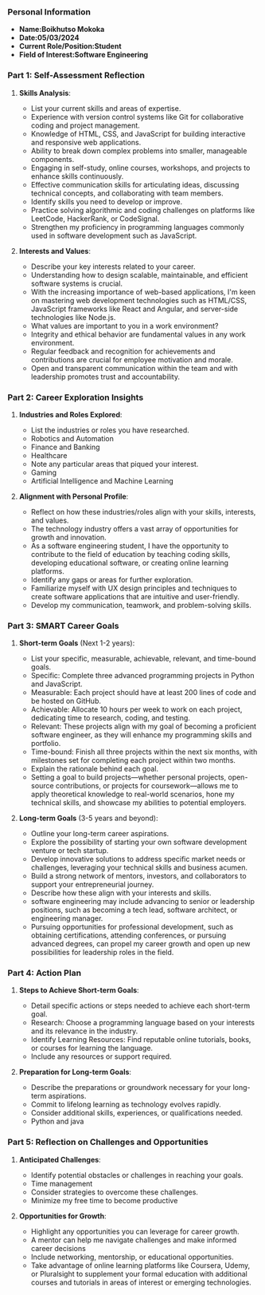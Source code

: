 ### Personal Information

- **Name:Boikhutso Mokoka**
- **Date:05/03/2024**
- **Current Role/Position:Student**
- **Field of Interest:Software Engineering**

### Part 1: Self-Assessment Reflection

1. **Skills Analysis**:
    
    - List your current skills and areas of expertise.
    * Experience with version control systems like Git for collaborative coding and project management.
    * Knowledge of HTML, CSS, and JavaScript for building interactive and responsive web applications.
    * Ability to break down complex problems into smaller, manageable components.
    * Engaging in self-study, online courses, workshops, and projects to enhance skills continuously.
    * Effective communication skills for articulating ideas, discussing technical concepts, and collaborating with team members.

    - Identify skills you need to develop or improve.
    * Practice solving algorithmic and coding challenges on platforms like LeetCode, HackerRank, or CodeSignal.
    * Strengthen my proficiency in programming languages commonly used in software development such as JavaScript.

2. **Interests and Values**:
    
    - Describe your key interests related to your career.
    * Understanding how to design scalable, maintainable, and efficient software systems is crucial.
    * With the increasing importance of web-based applications, I'm keen on mastering web development technologies such as HTML/CSS, JavaScript frameworks like React and Angular, and server-side technologies like Node.js.

    - What values are important to you in a work environment?
    * Integrity and ethical behavior are fundamental values in any work environment.
    * Regular feedback and recognition for achievements and contributions are crucial for employee motivation and morale.
    * Open and transparent communication within the team and with leadership promotes trust and accountability.

### Part 2: Career Exploration Insights

1. **Industries and Roles Explored**:
    
    - List the industries or roles you have researched.
    * Robotics and Automation
    * Finance and Banking
    * Healthcare

    - Note any particular areas that piqued your interest.
    * Gaming
    * Artificial Intelligence and Machine Learning

2. **Alignment with Personal Profile**:
    
    - Reflect on how these industries/roles align with your skills, interests, and values.
    * The technology industry offers a vast array of opportunities for growth and innovation.
    * As a software engineering student, I have the opportunity to contribute to the field of education by teaching coding skills, developing educational software, or creating online learning platforms.

    - Identify any gaps or areas for further exploration.
    * Familiarize myself with UX design principles and techniques to create software applications that are intuitive and user-friendly.
    * Develop my communication, teamwork, and problem-solving skills.

### Part 3: SMART Career Goals

1. **Short-term Goals** (Next 1-2 years):
    
    - List your specific, measurable, achievable, relevant, and time-bound goals.
    * Specific: Complete three advanced programming projects in Python and JavaScript.
    * Measurable: Each project should have at least 200 lines of code and be hosted on GitHub.
    * Achievable: Allocate 10 hours per week to work on each project, dedicating time to research, coding, and testing.
    * Relevant: These projects align with my goal of becoming a proficient software engineer, as they will enhance my programming skills and portfolio.
    * Time-bound: Finish all three projects within the next six months, with milestones set for completing each project within two months.

    - Explain the rationale behind each goal.
    * Setting a goal to build projects—whether personal projects, open-source contributions, or projects for coursework—allows me to apply theoretical knowledge to real-world scenarios, hone my technical skills, and showcase my abilities to potential employers.

2. **Long-term Goals** (3-5 years and beyond):
    
    - Outline your long-term career aspirations.
    * Explore the possibility of starting your own software development venture or tech startup.
    * Develop innovative solutions to address specific market needs or challenges, leveraging your technical skills and business acumen.
    * Build a strong network of mentors, investors, and collaborators to support your entrepreneurial journey.

    - Describe how these align with your interests and skills.
    * software engineering may include advancing to senior or leadership positions, such as becoming a tech lead, software architect, or engineering manager.
    * Pursuing opportunities for professional development, such as obtaining certifications, attending conferences, or pursuing advanced degrees, can propel my career growth and open up new possibilities for leadership roles in the field.

### Part 4: Action Plan

1. **Steps to Achieve Short-term Goals**:
    
    - Detail specific actions or steps needed to achieve each short-term goal.
    * Research: Choose a programming language based on your interests and its relevance in the industry.
    * Identify Learning Resources: Find reputable online tutorials, books, or courses for learning the language.
    - Include any resources or support required.
2. **Preparation for Long-term Goals**:
    
    - Describe the preparations or groundwork necessary for your long-term aspirations.
    * Commit to lifelong learning as technology evolves rapidly.
    - Consider additional skills, experiences, or qualifications needed.
    * Python and java

### Part 5: Reflection on Challenges and Opportunities

1. **Anticipated Challenges**:
    
    - Identify potential obstacles or challenges in reaching your goals.
    * Time management
    - Consider strategies to overcome these challenges.
    * Minimize my free time to become productive
2. **Opportunities for Growth**:
    
    - Highlight any opportunities you can leverage for career growth.
    * A mentor can help me navigate challenges and make informed career decisions
    - Include networking, mentorship, or educational opportunities.
    * Take advantage of online learning platforms like Coursera, Udemy, or Pluralsight to supplement your formal education with additional courses and tutorials in areas of interest or emerging technologies.
